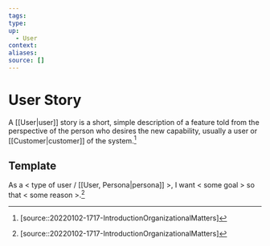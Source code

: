 ```yaml
---
tags:
type:
up:
  - User
context:
aliases:
source: []
---
```


# User Story

A [[User|user]] story is a short, simple description of a feature told from the perspective of the person who desires the new capability, usually a user or [[Customer|customer]] of the system.[^1]

## Template

As a < type of user / [[User, Persona|persona]] >, I want < some goal > so that < some reason >.[^1]

[^1]: [source::20220102-1717-IntroductionOrganizationalMatters]
